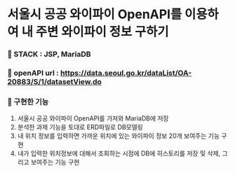# 서울시 공공 와이파이 OpenAPI를 이용하여 내 주변 와이파이 정보 구하기
### 🧩 STACK : JSP, MariaDB
### 🔗 openAPI url : https://data.seoul.go.kr/dataList/OA-20883/S/1/datasetView.do

### 📜 구현한 기능 
1. 서울시 공공 와이파이 OpenAPI를 가져와 MariaDB에 저장
2. 분석한 과제 기능을 토대로 ERD파일로 DB모델링 
3. 내 위치 정보를 입력하면 가까운 위치에 있는 와이파이 정보 20개 보여주는 기능 구현
4. 내가 입력한 위치정보에 대해서 조회하는 시점에 DB에 히스토리를 저장 및 삭제, 그리고 보여주는 기능 구현



